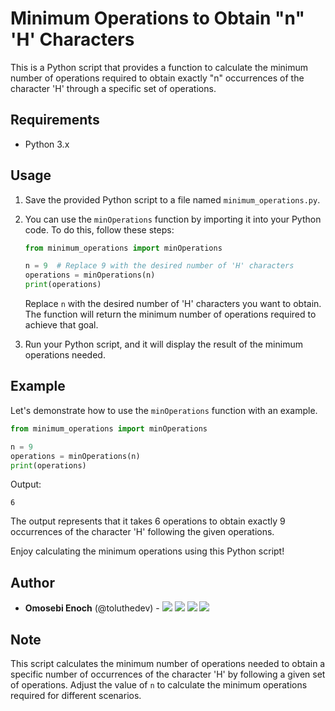 # Minimum Operations to Obtain "n" 'H' Characters

This is a Python script that provides a function to calculate the minimum number of operations required to obtain exactly "n" occurrences of the character 'H' through a specific set of operations.

## Requirements

- Python 3.x

## Usage

1. Save the provided Python script to a file named `minimum_operations.py`.

2. You can use the `minOperations` function by importing it into your Python code. To do this, follow these steps:

   ```python
   from minimum_operations import minOperations

   n = 9  # Replace 9 with the desired number of 'H' characters
   operations = minOperations(n)
   print(operations)
   ```

   Replace `n` with the desired number of 'H' characters you want to obtain. The function will return the minimum number of operations required to achieve that goal.

3. Run your Python script, and it will display the result of the minimum operations needed.

## Example

Let's demonstrate how to use the `minOperations` function with an example.

```python
from minimum_operations import minOperations

n = 9
operations = minOperations(n)
print(operations)
```

Output:

```
6
```

The output represents that it takes 6 operations to obtain exactly 9 occurrences of the character 'H' following the given operations.

Enjoy calculating the minimum operations using this Python script!

## Author
* **Omosebi Enoch** (@toluthedev) - [<img src="https://img.shields.io/badge/Portfolio-20d6fe.svg?&style=plastic"/>](tolus-portfolio.vercel.app)
  [<img src="https://img.shields.io/badge/Twitter-1DA1F2.svg?&style=plastic&logo=twitter&logoColor=white"/>](https://twitter.com/itsdefWave)
  [<img src="https://img.shields.io/badge/Linkedin-0A66C2.svg?&style=plastic&logo=linkedin&logoColor=white"/>](https://www.linkedin.com/in/enoch-omosebi-b68687224/)
  [<img src="https://img.shields.io/badge/GitHub-181717.svg?&style=plastic&logo=github&logoColor=white"/>](https://github.com/Enochthedev)

## Note

This script calculates the minimum number of operations needed to obtain a specific number of occurrences of the character 'H' by following a given set of operations. Adjust the value of `n` to calculate the minimum operations required for different scenarios.